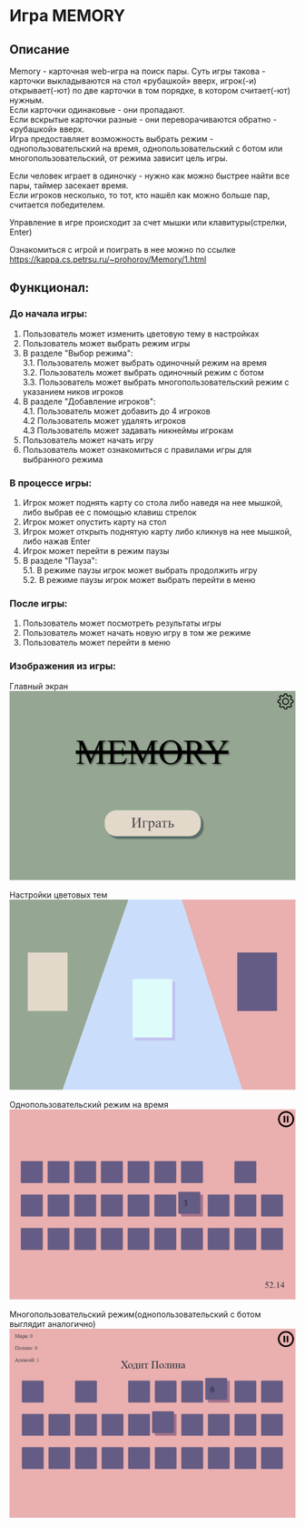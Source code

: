 # Игра MEMORY
## Описание

Memory - карточная web-игра на поиск пары.
Суть игры такова - карточки выкладываются на стол «рубашкой» вверх, игрок(-и) открывает(-ют) по две карточки в том порядке, в котором считает(-ют) нужным.   
Если карточки одинаковые - они пропадают.  
Если вскрытые карточки разные - они переворачиваются обратно - «рубашкой» вверх.  
Игра предоставляет возможность выбрать режим - однопользовательский на время, однопользовательский с ботом или многопользовательский, от режима зависит цель игры.  

Если человек играет в одиночку - нужно как можно быстрее найти все пары, таймер засекает время.  
Если игроков несколько, то тот, кто нашёл как можно больше пар, считается победителем.  

Управление в игре происходит за счет мышки или клавитуры(стрелки, Enter)  

Ознакомиться с игрой и поиграть в нее можно по ссылке https://kappa.cs.petrsu.ru/~prohorov/Memory/1.html



## Функционал:  

### До начала игры:  
1. Пользователь может изменить цветовую тему в настройках  
2. Пользователь может выбрать режим игры  
3. В разделе "Выбор режима":  
  3.1. Пользователь может выбрать одиночный режим на время  
  3.2. Пользователь может выбрать одиночный режим с ботом  
  3.3. Пользователь может выбрать многопользовательский режим с указанием ников игроков  
4. В разделе "Добавление игроков":  
  4.1. Пользователь может добавить до 4 игроков  
  4.2 Пользователь может удалять игроков  
  4.3 Пользователь может задавать никнеймы игрокам  
6. Пользователь может начать игру  
7. Пользователь может ознакомиться с правилами игры для выбранного режима  

### В процессе игры:  
1. Игрок может поднять карту со стола либо наведя на нее мышкой, либо выбрав ее с помощью клавиш стрелок  
2. Игрок может опустить карту на стол  
3. Игрок может открыть поднятую карту либо кликнув на нее мышкой, либо нажав Enter  
4. Игрок может перейти в режим паузы  
5. В разделе "Пауза":  
  5.1. В режиме паузы игрок может выбрать продолжить игру  
  5.2. В режиме паузы игрок может выбрать перейти в меню
   
### После игры:
1. Пользователь может посмотреть результаты игры  
2. Пользователь может начать новую игру в том же режиме  
3. Пользователь может перейти в меню


### Изображения из игры:  
Главный экран  
![Главный экран](https://github.com/Markitosik/Memory2.0/blob/master/images/demostration/main_frame.png)


Настройки цветовых тем  
![Настройки цветовых тем](https://github.com/Markitosik/Memory2.0/blob/master/images/demostration/theme_frame.png)


Однопользовательский режим на время  
![Однопользовательский режим на время](https://github.com/Markitosik/Memory2.0/blob/master/images/demostration/game_time_frame.png)


Многопользовательский режим(однопользовательский с ботом выглядит аналогично)  
![Многопользовательский режим](https://github.com/Markitosik/Memory2.0/blob/master/images/demostration/game_friends_frame.png)
